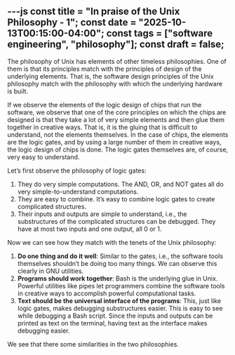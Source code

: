 ---js
const title = "In praise of the Unix Philosophy - 1"; const date = "2025-10-13T00:15:00-04:00"; const tags = ["software engineering", "philosophy"]; const draft = false;
---

The philosophy of Unix has elements of other timeless philosophies. One of them is that its principles match with the
principles of design of the underlying elements. That is, the software design principles of the Unix philosophy match
with the philosophy with which the underlying hardware is built.

If we observe the elements of the logic design of chips that run the software, we observe that one of the core principles on which
the chips are designed is that they take a lot of very simple elements and then glue them together in creative ways. That is,
it is the gluing that is difficult to understand, not the elements themselves. In the case of chips, the elements are the logic gates,
and by using a large number of them in creative ways, the logic design of chips is done. The logic gates themselves are, of course,
very easy to understand.

Let’s first observe the philosophy of logic gates:

1.	They do very simple computations. The AND, OR, and NOT gates all do very simple-to-understand computations.	
2.	They are easy to combine. It’s easy to combine logic gates to create complicated structures.
3.	Their inputs and outputs are simple to understand, i.e., the substructures of the complicated structures can be debugged.
They have at most two inputs and one output, all 0 or 1.

Now we can see how they match with the tenets of the Unix philosophy:
1.	**Do one thing and do it well**: Similar to the gates, i.e., the software tools themselves shouldn’t be doing too many things.
We can observe this clearly in GNU utilities.
2.	**Programs should work together**: Bash is the underlying glue in Unix. Powerful utilities like pipes let programmers
combine the software tools in creative ways to accomplish powerful computational tasks.
3.	**Text should be the universal interface of the programs**: This, just like logic gates, makes debugging substructures easier.
This is easy to see while debugging a Bash script. Since the inputs and outputs can be printed as text on the terminal,
having text as the interface makes debugging easier.

We see that there some similarities in the two philosophies.


